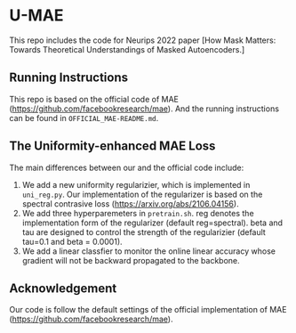 # U-MAE

This repo includes the code for Neurips 2022 paper [How Mask Matters: Towards Theoretical Understandings of Masked Autoencoders.]

## Running Instructions
This repo is based on the official code of MAE (https://github.com/facebookresearch/mae).  And the running instructions can be found in ``OFFICIAL_MAE-README.md``.

## The Uniformity-enhanced MAE Loss

The main differences between our and the official code include:

1. We add a new uniformity regularizier, which is implemented in ``uni_reg.py``. Our implementation of the regularizer is based on the spectral contrasive loss (https://arxiv.org/abs/2106.04156).
2. We add three hyperparemeters in ``pretrain.sh``. reg denotes the implementation form of the regularizer (default reg=spectral). beta and tau are designed to control the strength of the regularizier (default tau=0.1 and beta = 0.0001). 
3. We add a linear classfier to monitor the online linear accuracy whose gradient will not be backward propagated to the backbone.


## Acknowledgement
Our code is follow the default settings of the official implementation of MAE (https://github.com/facebookresearch/mae).
